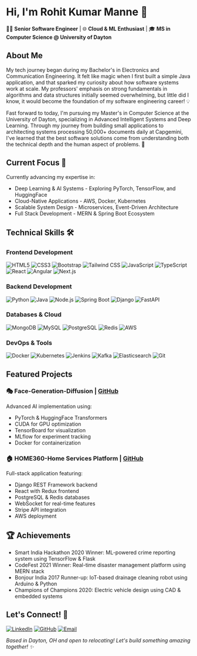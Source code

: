 # Hi, I'm Rohit Kumar Manne 👋

👨‍💻 **Senior Software Engineer** | 🌐 **Cloud & ML Enthusiast** | 🎓 **MS in Computer Science @ University of Dayton**

## About Me

My tech journey began during my Bachelor's in Electronics and Communication Engineering. It felt like magic when I first built a simple Java application, and that sparked my curiosity about how software systems work at scale. My professors' emphasis on strong fundamentals in algorithms and data structures initially seemed overwhelming, but little did I know, it would become the foundation of my software engineering career! 💡

Fast forward to today, I'm pursuing my Master's in Computer Science at the University of Dayton, specializing in Advanced Intelligent Systems and Deep Learning. Through my journey from building small applications to architecting systems processing 50,000+ documents daily at Capgemini, I've learned that the best software solutions come from understanding both the technical depth and the human aspect of problems. 🚀

## Current Focus 🎯

Currently advancing my expertise in:
- Deep Learning & AI Systems - Exploring PyTorch, TensorFlow, and HuggingFace
- Cloud-Native Applications - AWS, Docker, Kubernetes
- Scalable System Design - Microservices, Event-Driven Architecture
- Full Stack Development - MERN & Spring Boot Ecosystem

## Technical Skills 🛠️

### Frontend Development
![HTML5](https://img.shields.io/badge/-HTML5-E34F26?style=flat&logo=html5&logoColor=white)
![CSS3](https://img.shields.io/badge/-CSS3-1572B6?style=flat&logo=css3&logoColor=white)
![Bootstrap](https://img.shields.io/badge/-Bootstrap-7952B3?style=flat&logo=bootstrap&logoColor=white)
![Tailwind CSS](https://img.shields.io/badge/-Tailwind%20CSS-38B2AC?style=flat&logo=tailwind-css&logoColor=white)
![JavaScript](https://img.shields.io/badge/-JavaScript-F7DF1E?style=flat&logo=javascript&logoColor=black)
![TypeScript](https://img.shields.io/badge/-TypeScript-3178C6?style=flat&logo=typescript&logoColor=white)
![React](https://img.shields.io/badge/-React-61DAFB?style=flat&logo=react&logoColor=black)
![Angular](https://img.shields.io/badge/-Angular-DD0031?style=flat&logo=angular&logoColor=white)
![Next.js](https://img.shields.io/badge/-Next.js-000000?style=flat&logo=next.js&logoColor=white)

### Backend Development
![Python](https://img.shields.io/badge/-Python-3776AB?style=flat&logo=Python&logoColor=white)
![Java](https://img.shields.io/badge/-Java-007396?style=flat&logo=Java&logoColor=white)
![Node.js](https://img.shields.io/badge/-Node.js-339933?style=flat&logo=node.js&logoColor=white)
![Spring Boot](https://img.shields.io/badge/-Spring%20Boot-6DB33F?style=flat&logo=spring-boot&logoColor=white)
![Django](https://img.shields.io/badge/-Django-092E20?style=flat&logo=django&logoColor=white)
![FastAPI](https://img.shields.io/badge/-FastAPI-009688?style=flat&logo=fastapi&logoColor=white)

### Databases & Cloud
![MongoDB](https://img.shields.io/badge/-MongoDB-47A248?style=flat&logo=MongoDB&logoColor=white)
![MySQL](https://img.shields.io/badge/-MySQL-4479A1?style=flat&logo=MySQL&logoColor=white)
![PostgreSQL](https://img.shields.io/badge/-PostgreSQL-336791?style=flat&logo=PostgreSQL&logoColor=white)
![Redis](https://img.shields.io/badge/-Redis-DC382D?style=flat&logo=Redis&logoColor=white)
![AWS](https://img.shields.io/badge/-AWS-232F3E?style=flat&logo=Amazon%20AWS&logoColor=white)

### DevOps & Tools
![Docker](https://img.shields.io/badge/-Docker-2496ED?style=flat&logo=Docker&logoColor=white)
![Kubernetes](https://img.shields.io/badge/-Kubernetes-326CE5?style=flat&logo=Kubernetes&logoColor=white)
![Jenkins](https://img.shields.io/badge/-Jenkins-D24939?style=flat&logo=Jenkins&logoColor=white)
![Kafka](https://img.shields.io/badge/-Kafka-231F20?style=flat&logo=Apache%20Kafka&logoColor=white)
![Elasticsearch](https://img.shields.io/badge/-Elasticsearch-005571?style=flat&logo=Elasticsearch&logoColor=white)
![Git](https://img.shields.io/badge/-Git-F05032?style=flat&logo=Git&logoColor=white)

## Featured Projects

### 🎭 Face-Generation-Diffusion | [GitHub](your-link)
Advanced AI implementation using:
- PyTorch & HuggingFace Transformers
- CUDA for GPU optimization
- TensorBoard for visualization
- MLflow for experiment tracking
- Docker for containerization

### 🏠 HOME360-Home Services Platform | [GitHub](your-link)
Full-stack application featuring:
- Django REST Framework backend
- React with Redux frontend
- PostgreSQL & Redis databases
- WebSocket for real-time features
- Stripe API integration
- AWS deployment

## 🏆 Achievements

- Smart India Hackathon 2020 Winner: ML-powered crime reporting system using TensorFlow & Flask
- CodeFest 2021 Winner: Real-time disaster management platform using MERN stack
- Bonjour India 2017 Runner-up: IoT-based drainage cleaning robot using Arduino & Python
- Champions of Champions 2020: Electric vehicle design using CAD & embedded systems

## Let's Connect! 🤝

[![LinkedIn](https://img.shields.io/badge/-LinkedIn-0077B5?style=flat&logo=LinkedIn&logoColor=white)](https://linkedin.com/in/rohitkumarmanne)
[![GitHub](https://img.shields.io/badge/-GitHub-181717?style=flat&logo=GitHub&logoColor=white)](https://github.com/rohitkumarmanne-442)
[![Email](https://img.shields.io/badge/-Email-D14836?style=flat&logo=Gmail&logoColor=white)](mailto:rohitkumarmanne1@gmail.com)

*Based in Dayton, OH and open to relocating! Let's build something amazing together! ✨*
